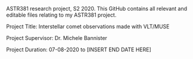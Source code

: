 ASTR381 research project, S2 2020. This GitHub contains all relevant and editable files relating to my ASTR381 project.

Project Title: Interstellar comet observations made with VLT/MUSE 

Project Supervisor: Dr. Michele Bannister 

Project Duration: 07-08-2020 to [INSERT END DATE HERE]

